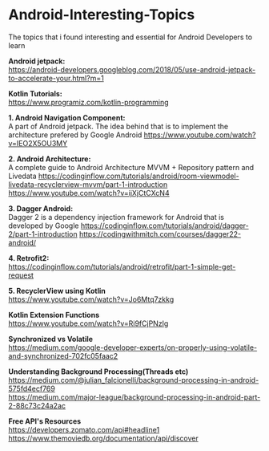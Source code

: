 # Android-Interesting-Topics
The topics that i found interesting and essential for Android Developers to learn

**Android jetpack:** <br/>
https://android-developers.googleblog.com/2018/05/use-android-jetpack-to-accelerate-your.html?m=1

**Kotlin Tutorials:** <br/>
https://www.programiz.com/kotlin-programming

**1. Android Navigation Component:** <br/>
A part of Android jetpack. The idea behind that is to implement the architecture prefered by Google Android
https://www.youtube.com/watch?v=IEO2X5OU3MY

**2. Android Architecture:** <br/>
A complete guide to Android Architecture MVVM + Repository pattern and Livedata 
 https://codinginflow.com/tutorials/android/room-viewmodel-livedata-recyclerview-mvvm/part-1-introduction
 https://www.youtube.com/watch?v=ijXjCtCXcN4

**3. Dagger Android:** <br/>
Dagger 2 is a dependency injection framework for Android that is developed by Google
https://codinginflow.com/tutorials/android/dagger-2/part-1-introduction
https://codingwithmitch.com/courses/dagger22-android/

**4. Retrofit2:** <br/>
https://codinginflow.com/tutorials/android/retrofit/part-1-simple-get-request

**5. RecyclerView using Kotlin** <br/>
https://www.youtube.com/watch?v=Jo6Mtq7zkkg

**Kotlin Extension Functions** <br/>
https://www.youtube.com/watch?v=Ri9fCjPNzIg

**Synchronized vs Volatile** <br/>
https://medium.com/google-developer-experts/on-properly-using-volatile-and-synchronized-702fc05faac2

**Understanding Background Processing(Threads etc)** <br/>
https://medium.com/@julian_falcionelli/background-processing-in-android-575fd4ecf769 <br/>
https://medium.com/major-league/background-processing-in-android-part-2-88c73c24a2ac

**Free API's Resources** <br/>
https://developers.zomato.com/api#headline1
https://www.themoviedb.org/documentation/api/discover
